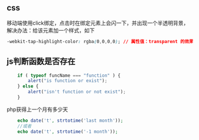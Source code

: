 css
------------------
移动端使用click绑定，点击时在绑定元素上会闪一下，并出现一个半透明背景，解决办法：给该元素加一个样式，如下
```CSS
-webkit-tap-highlight-color: rgba(0,0,0,0); // 属性值：transparent 的效果一样
```

js判断函数是否存在
------------------
```javascript
    if ( typeof funcName === "function" ) {
        alert("is function or exist");
    } else {
        alert("isn't function or not exist");
    }
```

php获得上一个月有多少天
```php
    echo date('t', strtotime('last month'));
    //或者
    echo date('t', strtotime('-1 month'));
```
